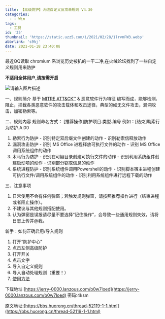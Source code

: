 ```yaml
---
title: 【高级防护】火绒自定义反攻击规则 V4.30
categories:
  - - Win
tags:
  - 工具
id: '35'
thumbnail: 'https://static.uzz5.com/i/2021/02/28/1lrvmFW3.webp'
abbrlink: 's9hj'
date: 2021-01-18 23:40:08
---
```



最近QQ读取 chromium 系浏览历史被扒的一干二净,在火绒论坛找到了一些自定义规则用来防护 

**不适用全体用户,请按需开启** 

![请输入图片描述](https://static.uzz5.com/i/2021/02/28/9nMQPy7M.webp "请输入图片描述") 

一、规则简介 
基于 [MITRE ATT&CK™](https://attack.mitre.org/) & 恶意软件行为特征 编写而成，能够检测，阻止，拦截各类恶意软件的攻击载体和攻击途径，典型的如无文件攻击，漏洞攻击，加密勒索等。 

二、规则内容 规则命名方式： \[推荐操作\]防护项目.类型.编号 例如：\[结束\]勒索行为防护.A.00 

1. 勒索行为防护 - 识别特定双后缀文件创建的动作 - 识别勒索信释放动作 
2. 漏洞攻击防护 - 识别 MS Office 进程释放可执行文件的动作 - 识别 MS Office 调用系统组件的动作 
3. 木马行为防护 - 识别在可疑目录创建可执行文件的动作 - 识别利用系统组件创建启动项的动作 - 识别部分窃取信息的动作 
4. 系统进程防护 - 识别系统组件调用Powershell的动作 - 识别脚本宿主进程创建可执行文件/调用系统组件的动作 - 识别利用系统组件进行远程下载的动作 

三、注意事项 

1. 日常使用不会有任何弹窗；若触发规则弹窗，请按照推荐操作进行（结束进程或者阻止操作）。 
2. 不建议与其他规则搭配使用。 
3. 认为弹窗是误报请尽量不要选择“记住操作”，会导致一些通用规则失效，请将日志上传并@我。  

新手：如何正确启用/导入规则 

1. 打开“防护中心” 
2. 点击左侧高级防护 
3. 打开开关 
4. 点击文字 
5. 导入自定义规则 
6. 导入自动处理规则（重要！） 
7. [使用方法](https://static.uzz5.com/i/2021/02/28/HQiyhWQL.webp) 

下载地址 [https://jerry-0000.lanzous.com/b0w7loed](https://jerry-0000.lanzous.com/b0w7loed) 密码:4ksm 

原文地址:[https://bbs.huorong.cn/thread-52119-1-1.html](https://bbs.huorong.cn/thread-52119-1-1.html)